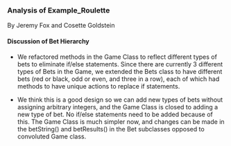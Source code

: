 ### Analysis of Example_Roulette

By Jeremy Fox and Cosette Goldstein

#### Discussion of Bet Hierarchy
* We refactored methods in the Game Class to reflect different types of bets to eliminate if/else statements. Since there are currently 3 different types of Bets in the Game, we extended the Bets class to have different bets (red or black, odd or even, and three in a row), each of which had methods to have unique actions to replace if statements.

* We think this is a good design so we can add new types of bets without assigning arbitrary integers, and the Game Class is closed to adding a new type of bet. No if/else statements need to be added because of this. The Game Class is much simpler now, and changes can be made in the betString() and betResults() in the Bet subclasses opposed to convoluted Game class.